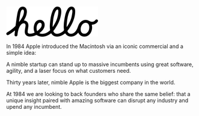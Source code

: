 ![1984ReadmeHeader3](https://raw.githubusercontent.com/1984vc/.github/main/assets/hello.svg)

In 1984 Apple introduced the Macintosh via an iconic commercial and a simple idea:

A nimble startup can stand up to massive incumbents using great software, agility, and a laser focus on what customers need.

Thirty years later, nimble Apple is the biggest company in the world.

At 1984 we are looking to back founders who share the same belief: that a unique insight paired with amazing software can disrupt any industry and upend any incumbent.
